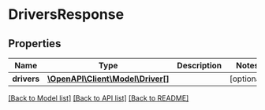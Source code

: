 # DriversResponse

## Properties
Name | Type | Description | Notes
------------ | ------------- | ------------- | -------------
**drivers** | [**\OpenAPI\Client\Model\Driver[]**](Driver.md) |  | [optional] 

[[Back to Model list]](../README.md#documentation-for-models) [[Back to API list]](../README.md#documentation-for-api-endpoints) [[Back to README]](../README.md)


